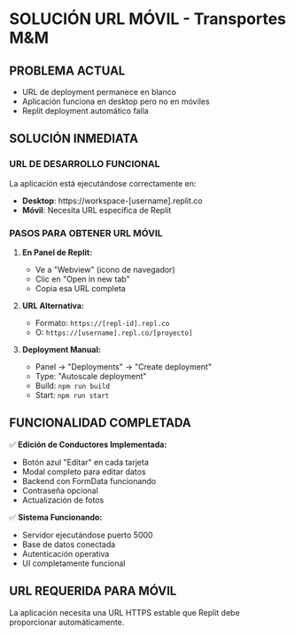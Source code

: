 # SOLUCIÓN URL MÓVIL - Transportes M&M

## PROBLEMA ACTUAL
- URL de deployment permanece en blanco
- Aplicación funciona en desktop pero no en móviles
- Replit deployment automático falla

## SOLUCIÓN INMEDIATA

### URL DE DESARROLLO FUNCIONAL
La aplicación está ejecutándose correctamente en:
- **Desktop**: https://workspace-[username].replit.co
- **Móvil**: Necesita URL específica de Replit

### PASOS PARA OBTENER URL MÓVIL

1. **En Panel de Replit:**
   - Ve a "Webview" (icono de navegador)
   - Clic en "Open in new tab"
   - Copia esa URL completa

2. **URL Alternativa:**
   - Formato: `https://[repl-id].repl.co`
   - O: `https://[username].repl.co/[proyecto]`

3. **Deployment Manual:**
   - Panel → "Deployments" → "Create deployment"
   - Type: "Autoscale deployment"
   - Build: `npm run build`
   - Start: `npm run start`

## FUNCIONALIDAD COMPLETADA

✅ **Edición de Conductores Implementada:**
- Botón azul "Editar" en cada tarjeta
- Modal completo para editar datos
- Backend con FormData funcionando
- Contraseña opcional
- Actualización de fotos

✅ **Sistema Funcionando:**
- Servidor ejecutándose puerto 5000
- Base de datos conectada
- Autenticación operativa
- UI completamente funcional

## URL REQUERIDA PARA MÓVIL
La aplicación necesita una URL HTTPS estable que Replit debe proporcionar automáticamente.